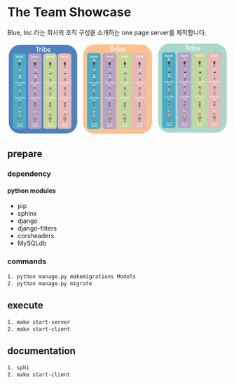 # The Team Showcase
Blue, Inc.라는 회사의 조직 구성을 소개하는 one page server를 제작합니다.

![The Team Showcase](documents/the_team_showcase.png)

## prepare
### dependency
#### python modules
- pip
- sphinx
- django
- django-filters
- corsheaders
- MySQLdb
### commands
    1. python manage.py makemigrations Models
    2. python manage.py migrate

## execute
    1. make start-server
    2. make start-client
    
## documentation
    1. sphi
    2. make start-client